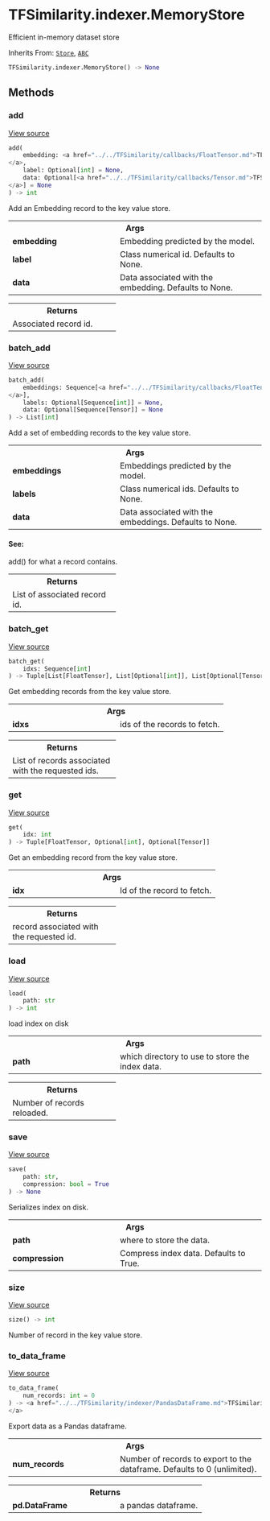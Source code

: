 # TFSimilarity.indexer.MemoryStore





Efficient in-memory dataset store

Inherits From: [`Store`](../../TFSimilarity/indexer/Store.md), [`ABC`](../../TFSimilarity/distances/ABC.md)


```python
TFSimilarity.indexer.MemoryStore() -> None
```



<!-- Placeholder for "Used in" -->


## Methods

<h3 id="add">add</h3>

<a target="_blank" href="https://github.com/tensorflow/similarity/blob/main/tensorflow_similarity/stores/memory_store.py#L37-L58">View source</a>

```python
add(
    embedding: <a href="../../TFSimilarity/callbacks/FloatTensor.md">TFSimilarity.callbacks.FloatTensor```
</a>,
    label: Optional[int] = None,
    data: Optional[<a href="../../TFSimilarity/callbacks/Tensor.md">TFSimilarity.callbacks.Tensor```
</a>] = None
) -> int
```


Add an Embedding record to the key value store.


<!-- Tabular view -->
 <table class="responsive fixed orange">
<colgroup><col width="214px"><col></colgroup>
<tr><th colspan="2">Args</th></tr>

<tr>
<td>
<b>embedding</b>
</td>
<td>
Embedding predicted by the model.
</td>
</tr><tr>
<td>
<b>label</b>
</td>
<td>
Class numerical id. Defaults to None.
</td>
</tr><tr>
<td>
<b>data</b>
</td>
<td>
Data associated with the embedding. Defaults to None.
</td>
</tr>
</table>



<!-- Tabular view -->
 <table class="responsive fixed orange">
<colgroup><col width="214px"><col></colgroup>
<tr><th colspan="2">Returns</th></tr>
<tr class="alt">
<td colspan="2">
Associated record id.
</td>
</tr>

</table>



<h3 id="batch_add">batch_add</h3>

<a target="_blank" href="https://github.com/tensorflow/similarity/blob/main/tensorflow_similarity/stores/memory_store.py#L60-L84">View source</a>

```python
batch_add(
    embeddings: Sequence[<a href="../../TFSimilarity/callbacks/FloatTensor.md">TFSimilarity.callbacks.FloatTensor```
</a>],
    labels: Optional[Sequence[int]] = None,
    data: Optional[Sequence[Tensor]] = None
) -> List[int]
```


Add a set of embedding records to the key value store.


<!-- Tabular view -->
 <table class="responsive fixed orange">
<colgroup><col width="214px"><col></colgroup>
<tr><th colspan="2">Args</th></tr>

<tr>
<td>
<b>embeddings</b>
</td>
<td>
Embeddings predicted by the model.
</td>
</tr><tr>
<td>
<b>labels</b>
</td>
<td>
Class numerical ids. Defaults to None.
</td>
</tr><tr>
<td>
<b>data</b>
</td>
<td>
Data associated with the embeddings. Defaults to None.
</td>
</tr>
</table>



#### See:

add() for what a record contains.



<!-- Tabular view -->
 <table class="responsive fixed orange">
<colgroup><col width="214px"><col></colgroup>
<tr><th colspan="2">Returns</th></tr>
<tr class="alt">
<td colspan="2">
List of associated record id.
</td>
</tr>

</table>



<h3 id="batch_get">batch_get</h3>

<a target="_blank" href="https://github.com/tensorflow/similarity/blob/main/tensorflow_similarity/stores/memory_store.py#L100-L120">View source</a>

```python
batch_get(
    idxs: Sequence[int]
) -> Tuple[List[FloatTensor], List[Optional[int]], List[Optional[Tensor]]]
```


Get embedding records from the key value store.


<!-- Tabular view -->
 <table class="responsive fixed orange">
<colgroup><col width="214px"><col></colgroup>
<tr><th colspan="2">Args</th></tr>

<tr>
<td>
<b>idxs</b>
</td>
<td>
ids of the records to fetch.
</td>
</tr>
</table>



<!-- Tabular view -->
 <table class="responsive fixed orange">
<colgroup><col width="214px"><col></colgroup>
<tr><th colspan="2">Returns</th></tr>
<tr class="alt">
<td colspan="2">
List of records associated with the requested ids.
</td>
</tr>

</table>



<h3 id="get">get</h3>

<a target="_blank" href="https://github.com/tensorflow/similarity/blob/main/tensorflow_similarity/stores/memory_store.py#L86-L98">View source</a>

```python
get(
    idx: int
) -> Tuple[FloatTensor, Optional[int], Optional[Tensor]]
```


Get an embedding record from the key value store.


<!-- Tabular view -->
 <table class="responsive fixed orange">
<colgroup><col width="214px"><col></colgroup>
<tr><th colspan="2">Args</th></tr>

<tr>
<td>
<b>idx</b>
</td>
<td>
Id of the record to fetch.
</td>
</tr>
</table>



<!-- Tabular view -->
 <table class="responsive fixed orange">
<colgroup><col width="214px"><col></colgroup>
<tr><th colspan="2">Returns</th></tr>
<tr class="alt">
<td colspan="2">
record associated with the requested id.
</td>
</tr>

</table>



<h3 id="load">load</h3>

<a target="_blank" href="https://github.com/tensorflow/similarity/blob/main/tensorflow_similarity/stores/memory_store.py#L145-L162">View source</a>

```python
load(
    path: str
) -> int
```


load index on disk


<!-- Tabular view -->
 <table class="responsive fixed orange">
<colgroup><col width="214px"><col></colgroup>
<tr><th colspan="2">Args</th></tr>

<tr>
<td>
<b>path</b>
</td>
<td>
which directory to use to store the index data.
</td>
</tr>
</table>



<!-- Tabular view -->
 <table class="responsive fixed orange">
<colgroup><col width="214px"><col></colgroup>
<tr><th colspan="2">Returns</th></tr>
<tr class="alt">
<td colspan="2">
Number of records reloaded.
</td>
</tr>

</table>



<h3 id="save">save</h3>

<a target="_blank" href="https://github.com/tensorflow/similarity/blob/main/tensorflow_similarity/stores/memory_store.py#L126-L143">View source</a>

```python
save(
    path: str,
    compression: bool = True
) -> None
```


Serializes index on disk.


<!-- Tabular view -->
 <table class="responsive fixed orange">
<colgroup><col width="214px"><col></colgroup>
<tr><th colspan="2">Args</th></tr>

<tr>
<td>
<b>path</b>
</td>
<td>
where to store the data.
</td>
</tr><tr>
<td>
<b>compression</b>
</td>
<td>
Compress index data. Defaults to True.
</td>
</tr>
</table>



<h3 id="size">size</h3>

<a target="_blank" href="https://github.com/tensorflow/similarity/blob/main/tensorflow_similarity/stores/memory_store.py#L122-L124">View source</a>

```python
size() -> int
```


Number of record in the key value store.


<h3 id="to_data_frame">to_data_frame</h3>

<a target="_blank" href="https://github.com/tensorflow/similarity/blob/main/tensorflow_similarity/stores/memory_store.py#L175-L197">View source</a>

```python
to_data_frame(
    num_records: int = 0
) -> <a href="../../TFSimilarity/indexer/PandasDataFrame.md">TFSimilarity.indexer.PandasDataFrame```
</a>
```


Export data as a Pandas dataframe.


<!-- Tabular view -->
 <table class="responsive fixed orange">
<colgroup><col width="214px"><col></colgroup>
<tr><th colspan="2">Args</th></tr>

<tr>
<td>
<b>num_records</b>
</td>
<td>
Number of records to export to the dataframe.
Defaults to 0 (unlimited).
</td>
</tr>
</table>



<!-- Tabular view -->
 <table class="responsive fixed orange">
<colgroup><col width="214px"><col></colgroup>
<tr><th colspan="2">Returns</th></tr>

<tr>
<td>
<b>pd.DataFrame</b>
</td>
<td>
a pandas dataframe.
</td>
</tr>
</table>





